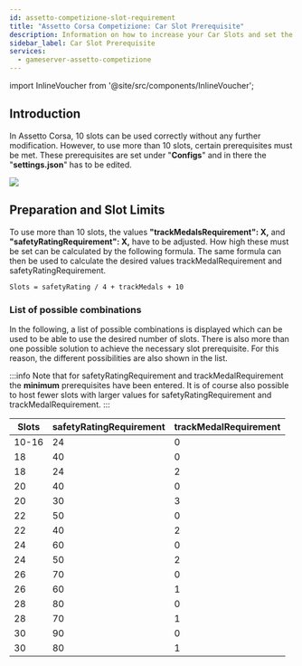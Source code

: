 ```yaml
---
id: assetto-competizione-slot-requirement
title: "Assetto Corsa Competizione: Car Slot Prerequisite"
description: Information on how to increase your Car Slots and set the Prerequisite correctly - ZAP-Hosting.com documentation
sidebar_label: Car Slot Prerequisite
services:
  - gameserver-assetto-competizione
---
```


import InlineVoucher from '@site/src/components/InlineVoucher';

## Introduction

In Assetto Corsa, 10 slots can be used correctly without any further modification. However, to use more than 10 slots, certain prerequisites must be met. These prerequisites are set under "**Configs**" and in there the "**settings.json**" has to be edited.

![](https://screensaver01.zap-hosting.com/index.php/s/QbA5ZaeFywt974J/preview)

<InlineVoucher />

## Preparation and Slot Limits

To use more than 10 slots, the values **"trackMedalsRequirement": X,** and **"safetyRatingRequirement": X,** have to be adjusted.
How high these must be set can be calculated by the following formula. 
The same formula can then be used to calculate the desired values trackMedalRequirement and safetyRatingRequirement.

```
Slots = safetyRating / 4 + trackMedals + 10 
```

### List of possible combinations

In the following, a list of possible combinations is displayed which can be used to be able to use the desired number of slots.
There is also more than one possible solution to achieve the necessary slot prerequisite.
For this reason, the different possibilities are also shown in the list.

:::info
Note that for safetyRatingRequirement and trackMedalRequirement the **minimum** prerequisites have been entered. It is of course also possible to host fewer slots with larger values for safetyRatingRequirement and trackMedalRequirement.
:::

Slots | safetyRatingRequirement | trackMedalRequirement
-----|-------|---------
10-16 | 24 | 0
18 | 40 | 0
18 | 24 | 2
20 | 40 | 0
20 | 30 | 3
22 | 50 | 0
22 | 40 | 2
24 | 60 | 0
24 | 50 | 2
26 | 70 | 0
26 | 60 | 1
28 | 80 | 0
28 | 70 | 1
30 | 90 | 0
30 | 80 | 1

<InlineVoucher />

